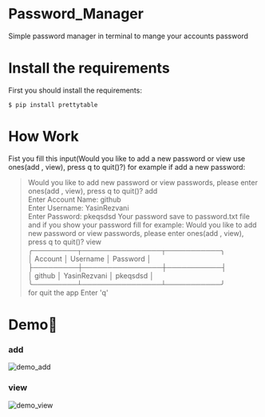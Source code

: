 # Password_Manager
Simple password manager in terminal to mange your accounts password
# Install the requirements
First you should install the requirements:
```
$ pip install prettytable
```
# How Work
Fist you fill this input(Would you like to add a new password or view use ones(add , view), press q to quit()?) for example if add a new password: 
> Would you like to add new password or view passwords, please enter ones(add , view), press q to quit()?  add    
> Enter Account Name: github  
> Enter Username: YasinRezvani  
> Enter Password: pkeqsdsd
Your password save to password.txt file and if you show your password fill for example: 
> Would you like to add new password or view passwords, please enter ones(add , view), press q to quit()?  view
> ╭─────────┬────────────────┬───────────╮   
>  │ Account │    Username    │ Password  │  
>  ├─────────┼────────────────┼───────────┤  
>  │ github  │  YasinRezvani  │  pkeqsdsd │  
> ╰─────────┴────────────────┴───────────╯  
for quit the app Enter 'q' 

# Demo:tada:
### add
![demo_add](https://user-images.githubusercontent.com/77124662/129404654-93103d38-de03-41cf-96ef-516726236393.PNG)
### view
![demo_view](https://user-images.githubusercontent.com/77124662/132183084-787e7c6e-c585-481a-80a0-6beeeedf3bc2.PNG)


